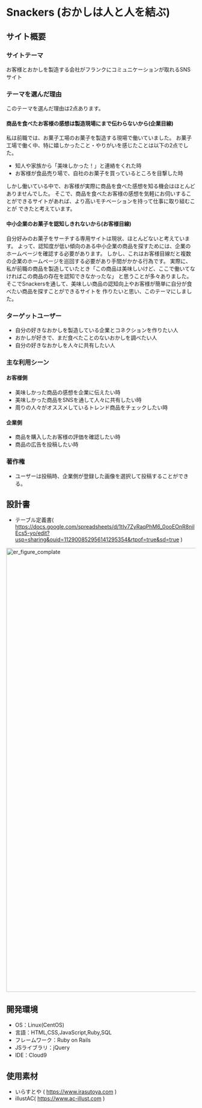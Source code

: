 # Snackers (おかしは人と人を結ぶ)

## サイト概要
### サイトテーマ
お客様とおかしを製造する会社がフランクにコミュニケーションが取れるSNSサイト

### テーマを選んだ理由
このテーマを選んだ理由は2点あります。

#### 商品を食べたお客様の感想は製造現場にまで伝わらないから(企業目線)
私は前職では、お菓子工場のお菓子を製造する現場で働いていました。
お菓子工場で働く中、特に嬉しかったこと・やりがいを感じたことは以下の2点でした。

- 知人や家族から「美味しかった！」と連絡をくれた時
- お客様が食品売り場で、自社のお菓子を買っているところを目撃した時

しかし働いている中で、お客様が実際に商品を食べた感想を知る機会はほとんどありませんでした。
そこで、商品を食べたお客様の感想を気軽にお伺いすることができるサイトがあれば、より高いモチベーションを持って仕事に取り組むことが
できたと考えています。


#### 中小企業のお菓子を認知しきれないから(お客様目線)
自分好みのお菓子をサーチする専用サイトは現状、ほとんどないと考えています。
よって、認知度が低い傾向のある中小企業の商品を探すためには、企業のホームページを確認する必要があります。
しかし、これはお客様目線だと複数の企業のホームページを巡回する必要があり手間がかかる行為です。
実際に、私が前職の商品を製造していたとき「この商品は美味しいけど、ここで働いてなければこの商品の存在を認知できなかったな」
と思うことが多々ありました。
そこでSnackersを通して、美味しい商品の認知向上やお客様が簡単に自分が食べたい商品を探すことができるサイトを
作りたいと思い、このテーマにしました。

### ターゲットユーザー
- 自分の好きなおかしを製造している企業とコネクションを作りたい人
- おかしが好きで、まだ食べたことのないおかしを調べたい人
- 自分の好きなおかしを人々に共有したい人


### 主な利用シーン
#### お客様側
- 美味しかった商品の感想を企業に伝えたい時
- 美味しかった商品をSNSを通して人々に共有したい時
- 周りの人々がオススメしているトレンド商品をチェックしたい時

#### 企業側
- 商品を購入したお客様の評価を確認したい時
- 商品の広告を投稿したい時

### 著作権
- ユーザーは投稿時、企業側が登録した画像を選択して投稿することができる。

## 設計書
- テーブル定義書( https://docs.google.com/spreadsheets/d/1tIv7ZyRaqPhM6_0ooEOnR8nilEcs5-yo/edit?usp=sharing&ouid=112900852956141295354&rtpof=true&sd=true  )

<img width="1177" alt="er_figure_complate" src="https://github.com/ogi0116/snackers/assets/135587780/ccb51991-445c-4ab8-bb8c-3f87451feff3">


## 開発環境
- OS：Linux(CentOS)
- 言語：HTML,CSS,JavaScript,Ruby,SQL
- フレームワーク：Ruby on Rails
- JSライブラリ：jQuery
- IDE：Cloud9
​
## 使用素材
- いらすとや ( https://www.irasutoya.com )
- illustAC( https://www.ac-illust.com )
